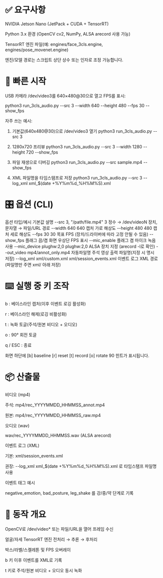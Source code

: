 # ✅ 요구사항

NVIDIA Jetson Nano (JetPack + CUDA + TensorRT)

Python 3.x 환경 (OpenCV cv2, NumPy, ALSA arecord 사용 가능)

TensorRT 엔진 파일(예: engines/face_3cls.engine, engines/pose_movenet.engine)

엔진/모델 경로는 스크립트 상단 상수 또는 인자로 조정 가능합니다.

# 🚀 빠른 시작

USB 카메라 /dev/video3를 640×480@30으로 열고 FPS를 표시:

python3 run_3cls_audio.py --src 3 --width 640 --height 480 --fps 30 --show_fps


자주 쓰는 예시:

1) 기본값(640x480@30)으로 /dev/video3 열기
python3 run_3cls_audio.py --src 3

2) 1280x720 프리뷰
python3 run_3cls_audio.py --src 3 --width 1280 --height 720 --show_fps

3) 파일 재생으로 디버깅
python3 run_3cls_audio.py --src sample.mp4 --show_fps

4) XML 파일명을 타임스탬프로 저장
python3 run_3cls_audio.py --src 3 --log_xml xml_$(date +%Y%m%d_%H%M%S).xml

# 🎛 옵션 (CLI)
옵션	타입/예시	기본값	설명
--src	3, "/path/file.mp4"	3	정수 → /dev/videoN 장치, 문자열 → 파일/URL 경로
--width	640	640	캡처 가로 해상도
--height	480	480	캡처 세로 해상도
--fps	30	30	목표 FPS (장치/드라이버에 따라 고정 안될 수 있음)
--show_fps	플래그	끔/켬	화면 우상단 FPS 표시
--mic_enable	플래그	켬	마이크 녹음 사용
--mic_device	plughw:2,0	plughw:2,0	ALSA 장치 지정 (arecord -l로 확인)
--out_video	mp4/annot_only.mp4	자동파일명	주석 영상 출력 파일명(지정 시 명시 저장)
--log_xml	xml/custom.xml	xml/session_events.xml	이벤트 로그 XML 경로(파일명만 주면 xml/ 아래 저장)

# ⌨️ 실행 중 키 조작

b : 베이스라인 캡처(이후 이벤트 로깅 활성화)

r : 베이스라인 해제(로깅 비활성화)

t : 녹화 토글(주석/원본 비디오 + 오디오)

o : 90° 회전 토글

q / ESC : 종료

화면 하단에 [b] baseline [r] reset [t] record [o] rotate 90 힌트가 표시됩니다.

# 📦 산출물

비디오 (mp4)

주석: mp4/rec_YYYYMMDD_HHMMSS_annot.mp4

원본: mp4/rec_YYYYMMDD_HHMMSS_raw.mp4

오디오 (wav)

wav/rec_YYYYMMDD_HHMMSS.wav (ALSA arecord)

이벤트 로그 (XML)

기본: xml/session_events.xml

권장: --log_xml xml_$(date +%Y%m%d_%H%M%S).xml 로 타임스탬프 파일명 사용

이벤트 태그 예시

negative_emotion, bad_posture, leg_shake 를 강/중/약 단계로 기록

# 🧩 동작 개요

OpenCV로 /dev/video* 또는 파일/URL을 열어 프레임 수신

얼굴/자세 TensorRT 엔진 전처리 → 추론 → 후처리

박스/라벨/스켈레톤 및 FPS 오버레이

b 키 이후 이벤트를 XML로 기록

t 키로 주석/원본 비디오 + 오디오 동시 녹화
